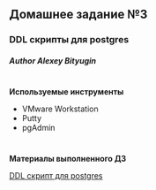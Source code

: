 ## Домашнее задание №3
### DDL скрипты для postgres
##### Author **Alexey Bityugin**
#
**Используемые инструменты**
- VMware Workstation 
- Putty
- pgAdmin

#
**Материалы выполненного ДЗ**

[DDL скрипт для postgres](https://github.com/bitman4/DB/tree/master/hw4/psql_ddl.sql)
